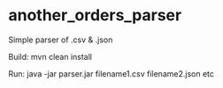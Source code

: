 # another_orders_parser
Simple parser of .csv & .json

Build: mvn clean install

Run: java -jar parser.jar filename1.csv filename2.json etc

